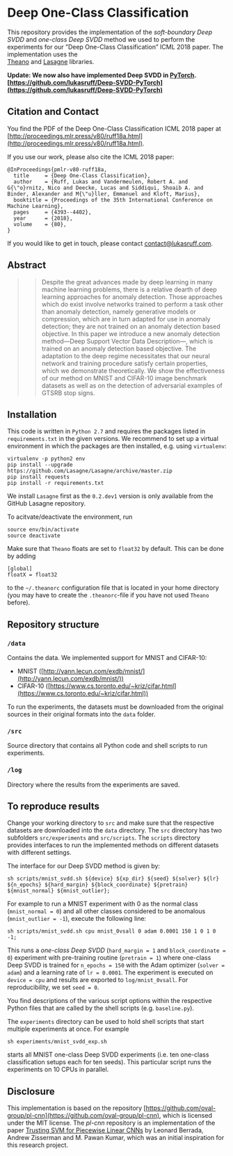 # Deep One-Class Classification
This repository provides the implementation of the *soft-boundary Deep SVDD* and *one-class Deep SVDD* method we used
to perform the experiments for our ”Deep One-Class Classification” ICML 2018 paper. The implementation uses the  
[Theano](http://deeplearning.net/software/theano/) and [Lasagne](https://lasagne.readthedocs.io/en/latest/) libraries.

**Update: We now also have implemented Deep SVDD in [PyTorch](https://pytorch.org).**
**[https://github.com/lukasruff/Deep-SVDD-PyTorch](https://github.com/lukasruff/Deep-SVDD-PyTorch)**

## Citation and Contact
You find the PDF of the Deep One-Class Classification ICML 2018 paper at 
[http://proceedings.mlr.press/v80/ruff18a.html](http://proceedings.mlr.press/v80/ruff18a.html).

If you use our work, please also cite the ICML 2018 paper:
```
@InProceedings{pmlr-v80-ruff18a,
  title     = {Deep One-Class Classification},
  author    = {Ruff, Lukas and Vandermeulen, Robert A. and G{\"o}rnitz, Nico and Deecke, Lucas and Siddiqui, Shoaib A. and Binder, Alexander and M{\"u}ller, Emmanuel and Kloft, Marius},
  booktitle = {Proceedings of the 35th International Conference on Machine Learning},
  pages     = {4393--4402},
  year      = {2018},
  volume    = {80},
}
```

If you would like to get in touch, please contact [contact@lukasruff.com](mailto:contact@lukasruff.com).

## Abstract

> > Despite the great advances made by deep learning in many machine learning problems, there is a relative dearth of 
> > deep learning approaches for anomaly detection. Those approaches which do exist involve networks trained to perform 
> > a task other than anomaly detection, namely generative models or compression, which are in turn adapted for use in 
> > anomaly detection; they are not trained on an anomaly detection based objective. In this paper we introduce a new 
> > anomaly detection method—Deep Support Vector Data Description—, which is trained on an anomaly detection based
> > objective. The adaptation to the deep regime necessitates that our neural network and training procedure satisfy 
> > certain properties, which we demonstrate theoretically. We show the effectiveness of our method on MNIST and
> > CIFAR-10 image benchmark datasets as well as on the detection of adversarial examples of GTSRB stop signs.

## Installation
This code is written in `Python 2.7` and requires the packages listed in `requirements.txt` in the given versions. 
We recommend to set up a virtual environment in which the packages are then installed, e.g. using `virtualenv`:

```
virtualenv -p python2 env
pip install --upgrade https://github.com/Lasagne/Lasagne/archive/master.zip
pip install requests
pip install -r requirements.txt
```

We install `Lasagne` first as the `0.2.dev1` version is only available from the GitHub Lasagne repository.

To acitvate/deactivate the environment, run
```
source env/bin/activate
source deactivate
``` 

Make sure that `Theano` floats are set to `float32` by default. This can be done by adding
```
[global]
floatX = float32
```
to the `~/.theanorc` configuration file that is located in your home directory (you may have to create the 
`.theanorc`-file if you have not used `Theano` before).


## Repository structure

### `/data`

Contains the data. We implemented support for MNIST and CIFAR-10:

* MNIST ([http://yann.lecun.com/exdb/mnist/](http://yann.lecun.com/exdb/mnist/))
* CIFAR-10 ([https://www.cs.toronto.edu/~kriz/cifar.html](https://www.cs.toronto.edu/~kriz/cifar.html))

To run the experiments, the datasets must be downloaded from the original sources in their original formats 
into the `data` folder.

### `/src`
Source directory that contains all Python code and shell scripts to run experiments.

### `/log`
Directory where the results from the experiments are saved.


## To reproduce results
Change your working directory to `src` and make sure that the respective datasets are downloaded into the
`data` directory. The `src` directory has two subfolders `src/experiments` and `src/scripts`. The `scripts` directory 
provides interfaces to run the implemented methods on different datasets with different settings.

The interface for our Deep SVDD method is given by:
```
sh scripts/mnist_svdd.sh ${device} ${xp_dir} ${seed} ${solver} ${lr} ${n_epochs} ${hard_margin} ${block_coordinate} ${pretrain} ${mnist_normal} ${mnist_outlier};
```
For example to run a MNIST experiment with 0 as the normal class (`mnist_normal = 0`) and all other classes considered 
to be anomalous (`mnist_outlier = -1`), execute the following line:
```
sh scripts/mnist_svdd.sh cpu mnist_0vsall 0 adam 0.0001 150 1 0 1 0 -1;
```
This runs a *one-class Deep SVDD* (`hard_margin = 1` and `block_coordinate = 0`) experiment with pre-training routine 
(`pretrain = 1`) where one-class Deep SVDD is trained for `n_epochs = 150` with the Adam optimizer 
(`solver = adam`) and a learning rate of `lr = 0.0001`. The experiment is executed on `device = cpu` and results are 
exported to `log/mnist_0vsall`. For reproducibility, we set `seed = 0`.

You find descriptions of the various script options within the respective Python files that are called by the shell
scripts (e.g. `baseline.py`).
 
The `experiments` directory can be used to hold shell scripts that start multiple experiments at once. For example 
```
sh experiments/mnist_svdd_exp.sh
```
starts all MNIST one-class Deep SVDD experiments (i.e. ten one-class classification setups each for ten seeds). This 
particular script runs the experiments on 10 CPUs in parallel.


## Disclosure
This implementation is based on the repository 
[https://github.com/oval-group/pl-cnn](https://github.com/oval-group/pl-cnn), which is licensed under the MIT license. 
The *pl-cnn* repository is an implementation of the paper 
[Trusting SVM for Piecewise Linear CNNs](https://arxiv.org/abs/1611.02185) by Leonard Berrada, Andrew Zisserman and 
M. Pawan Kumar, which was an initial inspiration for this research project.

